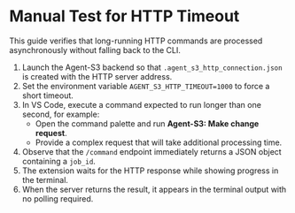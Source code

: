 <!--
File: docs/manual_http_timeout_test.md
Description: Manual steps to verify HTTP timeout handling in the VS Code extension.
-->
# Manual Test for HTTP Timeout

This guide verifies that long-running HTTP commands are processed asynchronously without falling back to the CLI.

1. Launch the Agent-S3 backend so that `.agent_s3_http_connection.json` is created with the HTTP server address.
2. Set the environment variable `AGENT_S3_HTTP_TIMEOUT=1000` to force a short timeout.
3. In VS Code, execute a command expected to run longer than one second, for example:
   - Open the command palette and run **Agent-S3: Make change request**.
   - Provide a complex request that will take additional processing time.
4. Observe that the `/command` endpoint immediately returns a JSON object containing a `job_id`.
5. The extension waits for the HTTP response while showing progress in the terminal.
6. When the server returns the result, it appears in the terminal output with no polling required.
